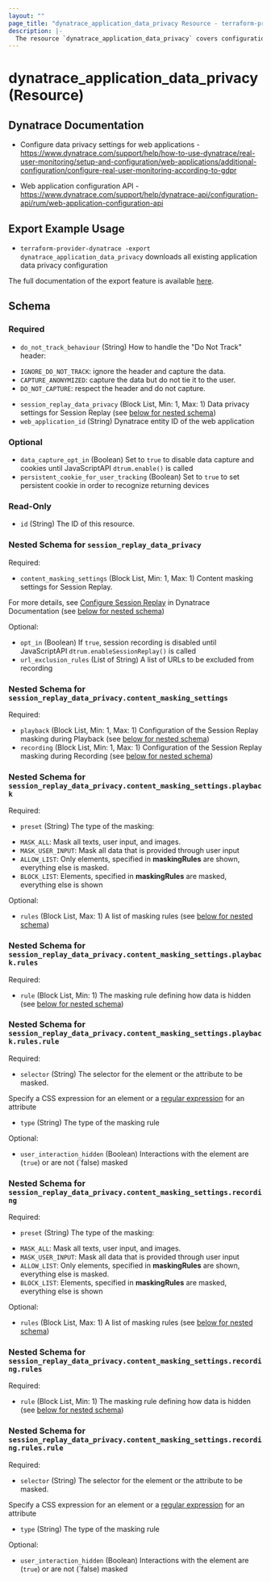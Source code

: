 ```yaml
---
layout: ""
page_title: "dynatrace_application_data_privacy Resource - terraform-provider-dynatrace"
description: |-
  The resource `dynatrace_application_data_privacy` covers configuration for application data privacy
---
```


# dynatrace_application_data_privacy (Resource)

## Dynatrace Documentation

- Configure data privacy settings for web applications - https://www.dynatrace.com/support/help/how-to-use-dynatrace/real-user-monitoring/setup-and-configuration/web-applications/additional-configuration/configure-real-user-monitoring-according-to-gdpr

- Web application configuration API - https://www.dynatrace.com/support/help/dynatrace-api/configuration-api/rum/web-application-configuration-api

## Export Example Usage

- `terraform-provider-dynatrace -export dynatrace_application_data_privacy` downloads all existing application data privacy configuration

The full documentation of the export feature is available [here](https://registry.terraform.io/providers/dynatrace-oss/dynatrace/latest/docs/guides/export-v2).

<!-- schema generated by tfplugindocs -->
## Schema

### Required

- `do_not_track_behaviour` (String) How to handle the "Do Not Track" header: 

* `IGNORE_DO_NOT_TRACK`: ignore the header and capture the data. 
* `CAPTURE_ANONYMIZED`: capture the data but do not tie it to the user. 
* `DO_NOT_CAPTURE`: respect the header and do not capture.
- `session_replay_data_privacy` (Block List, Min: 1, Max: 1) Data privacy settings for Session Replay (see [below for nested schema](#nestedblock--session_replay_data_privacy))
- `web_application_id` (String) Dynatrace entity ID of the web application

### Optional

- `data_capture_opt_in` (Boolean) Set to `true` to disable data capture and cookies until JavaScriptAPI `dtrum.enable()` is called
- `persistent_cookie_for_user_tracking` (Boolean) Set to `true` to set persistent cookie in order to recognize returning devices

### Read-Only

- `id` (String) The ID of this resource.

<a id="nestedblock--session_replay_data_privacy"></a>
### Nested Schema for `session_replay_data_privacy`

Required:

- `content_masking_settings` (Block List, Min: 1, Max: 1) Content masking settings for Session Replay. 

For more details, see [Configure Session Replay](https://dt-url.net/0m03slq) in Dynatrace Documentation (see [below for nested schema](#nestedblock--session_replay_data_privacy--content_masking_settings))

Optional:

- `opt_in` (Boolean) If `true`, session recording is disabled until JavaScriptAPI `dtrum.enableSessionReplay()` is called
- `url_exclusion_rules` (List of String) A list of URLs to be excluded from recording

<a id="nestedblock--session_replay_data_privacy--content_masking_settings"></a>
### Nested Schema for `session_replay_data_privacy.content_masking_settings`

Required:

- `playback` (Block List, Min: 1, Max: 1) Configuration of the Session Replay masking during Playback (see [below for nested schema](#nestedblock--session_replay_data_privacy--content_masking_settings--playback))
- `recording` (Block List, Min: 1, Max: 1) Configuration of the Session Replay masking during Recording (see [below for nested schema](#nestedblock--session_replay_data_privacy--content_masking_settings--recording))

<a id="nestedblock--session_replay_data_privacy--content_masking_settings--playback"></a>
### Nested Schema for `session_replay_data_privacy.content_masking_settings.playback`

Required:

- `preset` (String) The type of the masking: 

* `MASK_ALL`: Mask all texts, user input, and images. 
* `MASK_USER_INPUT`: Mask all data that is provided through user input 
* `ALLOW_LIST`: Only elements, specified in **maskingRules** are shown, everything else is masked. 
* `BLOCK_LIST`: Elements, specified in **maskingRules** are masked, everything else is shown

Optional:

- `rules` (Block List, Max: 1) A list of masking rules (see [below for nested schema](#nestedblock--session_replay_data_privacy--content_masking_settings--playback--rules))

<a id="nestedblock--session_replay_data_privacy--content_masking_settings--playback--rules"></a>
### Nested Schema for `session_replay_data_privacy.content_masking_settings.playback.rules`

Required:

- `rule` (Block List, Min: 1) The masking rule defining how data is hidden (see [below for nested schema](#nestedblock--session_replay_data_privacy--content_masking_settings--playback--rules--rule))

<a id="nestedblock--session_replay_data_privacy--content_masking_settings--playback--rules--rule"></a>
### Nested Schema for `session_replay_data_privacy.content_masking_settings.playback.rules.rule`

Required:

- `selector` (String) The selector for the element or the attribute to be masked. 

Specify a CSS expression for an element or a [regular expression](https://dt-url.net/k9e0iaq) for an attribute
- `type` (String) The type of the masking rule

Optional:

- `user_interaction_hidden` (Boolean) Interactions with the element are (`true`) or are not (`false) masked




<a id="nestedblock--session_replay_data_privacy--content_masking_settings--recording"></a>
### Nested Schema for `session_replay_data_privacy.content_masking_settings.recording`

Required:

- `preset` (String) The type of the masking: 

* `MASK_ALL`: Mask all texts, user input, and images. 
* `MASK_USER_INPUT`: Mask all data that is provided through user input 
* `ALLOW_LIST`: Only elements, specified in **maskingRules** are shown, everything else is masked. 
* `BLOCK_LIST`: Elements, specified in **maskingRules** are masked, everything else is shown

Optional:

- `rules` (Block List, Max: 1) A list of masking rules (see [below for nested schema](#nestedblock--session_replay_data_privacy--content_masking_settings--recording--rules))

<a id="nestedblock--session_replay_data_privacy--content_masking_settings--recording--rules"></a>
### Nested Schema for `session_replay_data_privacy.content_masking_settings.recording.rules`

Required:

- `rule` (Block List, Min: 1) The masking rule defining how data is hidden (see [below for nested schema](#nestedblock--session_replay_data_privacy--content_masking_settings--recording--rules--rule))

<a id="nestedblock--session_replay_data_privacy--content_masking_settings--recording--rules--rule"></a>
### Nested Schema for `session_replay_data_privacy.content_masking_settings.recording.rules.rule`

Required:

- `selector` (String) The selector for the element or the attribute to be masked. 

Specify a CSS expression for an element or a [regular expression](https://dt-url.net/k9e0iaq) for an attribute
- `type` (String) The type of the masking rule

Optional:

- `user_interaction_hidden` (Boolean) Interactions with the element are (`true`) or are not (`false) masked
 